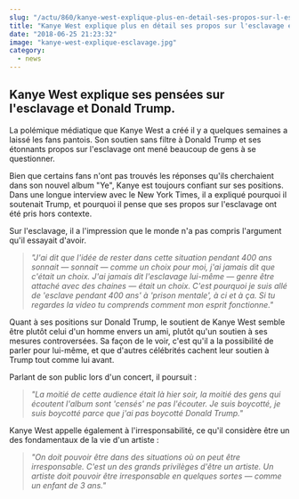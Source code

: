 ```yaml
--- 
slug: "/actu/860/kanye-west-explique-plus-en-detail-ses-propos-sur-l-esclavage-et-son-soutien-a-donald-trump"
title: "Kanye West explique plus en détail ses propos sur l'esclavage et son soutien à Donald Trump"
date: "2018-06-25 21:23:32"
image: "kanye-west-explique-esclavage.jpg"
category:
  - news
---
```

<h2>Kanye West explique ses pensées sur l'esclavage et Donald Trump.</h2>

<p>La polémique médiatique que Kanye West a créé il y a quelques semaines a laissé les fans pantois. Son soutien sans filtre à Donald Trump et ses étonnants propos sur l'esclavage ont mené beaucoup de gens à se questionner.</p>

<p>Bien que certains fans n'ont pas trouvés les réponses qu'ils cherchaient dans son nouvel album "Ye", Kanye est toujours confiant sur ses positions. Dans une longue interview avec le New York Times, il a expliqué pourquoi il soutenait Trump, et pourquoi il pense que ses propos sur l'esclavage ont été pris hors contexte.</p>

<p>Sur l'esclavage, il a l'impression que le monde n'a pas compris l'argument qu'il essayait d'avoir. </p>

<blockquote>
<p><em>"J'ai dit que l'idée de rester dans cette situation pendant 400 ans sonnait — sonnait — comme un choix pour moi, j'ai jamais dit que c'était un choix. J'ai jamais dit l'esclavage lui-même — genre être attaché avec des chaines — était un choix. C'est pourquoi je suis allé de 'esclave pendant 400 ans' à 'prison mentale', à ci et à ça. Si tu regardes la video tu comprends comment mon esprit fonctionne."</em></p>
</blockquote>

<p>Quant à ses positions sur Donald Trump, le soutient de Kanye West semble être plutôt celui d'un homme envers un ami, plutôt qu'un soutien à ses mesures controversées. Sa façon de le voir, c'est qu'il a la possibilité de parler pour lui-même, et que d'autres célébrités cachent leur soutien à Trump tout comme lui avant.</p>

<p>Parlant de son public lors d'un concert, il poursuit :</p>

<blockquote>
<p><em>"La moitié de cette audience était là hier soir, la moitié des gens qui écoutent l'album sont 'censés' ne pas l'écouter. Je suis boycotté, je suis boycotté parce que j'ai pas boycotté Donald Trump."</em></p>
</blockquote>

<p>Kanye West appelle également à l'irresponsabilité, ce qu'il considère être un des fondamentaux de la vie d'un artiste :</p>

<blockquote>
<p><em>"On doit pouvoir être dans des situations où on peut être irresponsable. C'est un des grands privilèges d'être un artiste. Un artiste doit pouvoir être irresponsable en quelques sortes — comme un enfant de 3 ans."</em></p>
</blockquote>